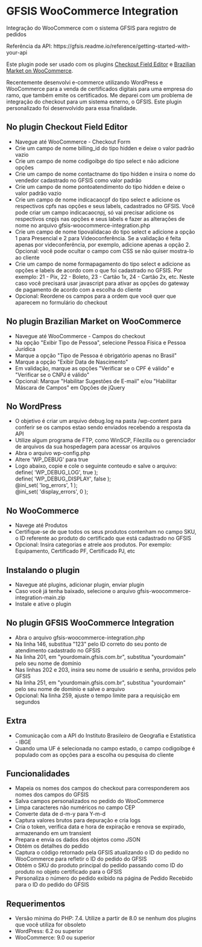 # GFSIS WooCommerce Integration
<p>Integração do WooCommerce com o sistema GFSIS para registro de pedidos</p>
<p>Referência da API: https://gfsis.readme.io/reference/getting-started-with-your-api</p>
<p>Este plugin pode ser usado com os plugins <a href="https://br.wordpress.org/plugins/woo-checkout-field-editor-pro/">Checkout Field Editor</a> e <a href="https://br.wordpress.org/plugins/woocommerce-extra-checkout-fields-for-brazil/">Brazilian Market on WooCommerce</a>.</p>
<p>Recentemente desenvolvi e-commerce utilizando WordPress e WooCommerce para a venda de certificados digitais para uma empresa do ramo, que também emite os certificados. Me deparei com um problema de integração do checkout para um sistema externo, o GFSIS. Este plugin personalizado foi desenvolvido para essa finalidade.</p>
<h2>No plugin Checkout Field Editor</h2>
<ul>
<li>Navegue até WooCommerce - Checkout Form</li>
<li>Crie um campo de nome billing_id do tipo hidden e deixe o valor padrão vazio</li>
<li>Crie um campo de nome codigoibge do tipo select e não adicione opções</li>
<li>Crie um campo de nome contactname do tipo hidden e insira o nome do vendedor cadastrado no GFSIS como valor padrão</li>
<li>Crie um campo de nome pontoatendimento do tipo hidden e deixe o valor padrão vazio</li>
<li>Crie um campo de nome indicacaocpf do tipo select e adicione os respectivos cpfs nas opções e seus labels, cadastrados no GFSIS. Você pode criar um campo indicacaocnpj, só vai precisar adicione os respectivos cnpjs nas opções e seus labels e fazer as alterações de nome no arquivo gfsis-woocommerce-integration.php</li>
<li>Crie um campo de nome tipovalidacao do tipo select e adicione a opção 1 para Presencial e 2 para Videoconferência. Se a validação é feita apenas por videconferência, por exemplo, adicione apenas a opção 2. Opcional: você pode ocultar o campo com CSS se não quiser mostra-lo ao cliente</li>
<li>Crie um campo de nome formapagamento do tipo select e adicione as opções e labels de acordo com o que foi cadastrado no GFSIS. Por exemplo: 21 - Pix, 22 - Boleto, 23 - Cartão 1x, 24 - Cartão 2x, etc. Neste caso você precisará usar javascript para ativar as opções do gateway de pagamento de acordo com a escolha do cliente</li>
<li>Opcional: Reordene os campos para a ordem que você quer que aparecem no formulário do checkout</li>
</ul>
<h2>No plugin Brazilian Market on WooCommerce</h2>
<ul>
<li>Navegue até WooCommerce - Campos do checkout
<li>Na opção "Exibir Tipo de Pessoa", selecione Pessoa Física e Pessoa Jurídica</li>
<li>Marque a opção "Tipo de Pessoa é obrigatório apenas no Brasil"</li>
<li>Marque a opção "Exibir Data de Nascimento"</li>
<li>Em validação, marque as opções "Verificar se o CPF é válido" e "Verificar se o CNPJ é válido"</li>
<li>Opcional: Marque "Habilitar Sugestões de E-mail" e/ou "Habilitar Máscara de Campos" em Opções de jQuery</li>
</ul>
<h2>No WordPress</h2>
<ul>
<li>O objetivo é criar um arquivo debug.log na pasta /wp-content para conferir se os campos estao sendo enviados recebendo a resposta da API</li>
<li>Utilize algum programa de FTP, como WinSCP, Filezilla ou o gerenciador de arquivos da sua hospedagem para acessar os arquivos</li>
<li>Abra o arquivo wp-config.php</li>
<li>Altere 'WP_DEBUG' para true</li>
<li>Logo abaixo, copie e cole o seguinte conteudo e salve o arquivo:<br>
define( 'WP_DEBUG_LOG', true );<br>
define( 'WP_DEBUG_DISPLAY', false );<br>
@ini_set( 'log_errors', 1 );<br>
@ini_set( 'display_errors', 0 );
</li>
</ul>
<h2>No WooCommerce</h2>
<ul>
<li>Navege até Produtos</li>
<li>Certifique-se de que todos os seus produtos contenham no campo SKU, o ID referente ao produto do certificado que está cadastrado no GFSIS</li>
<li>Opcional: Insira categorias e atrele aos produtos. Por exemplo: Equipamento, Certificado PF, Certificado PJ, etc</li>
</ul>
<h2>Instalando o plugin</h2>
<ul>
<li>Navegue até plugins, adicionar plugin, enviar plugin</li>
<li>Caso você já tenha baixado, selecione o arquivo gfsis-woocommerce-integration-main.zip</li>
<li>Instale e ative o plugin</li>
</ul>
<h2>No plugin GFSIS WooCommerce Integration</h2>
<ul>
<li>Abra o arquivo gfsis-woocommerce-integration.php</li>
<li>Na linha 146, substitua "123" pelo ID correto do seu ponto de atendimento cadastrado no GFSIS</li>
<li>Na linha 201, em "yourdomain.gfsis.com.br", substitua "yourdomain" pelo seu nome de domínio</li>
<li>Nas linhas 202 e 203, insira seu nome de usuário e senha, providos pelo GFSIS</li>
<li>Na linha 251, em "yourdomain.gfsis.com.br", substitua "yourdomain" pelo seu nome de domínio e salve o arquivo</li>
<li>Opcional: Na linha 259, ajuste o tempo limite para a requisição em segundos</li>
</ul>
<h2>Extra</h2>
<ul>
<li>Comunicação com a API do Instituto Brasileiro de Geografia e Estatística - IBGE</li>
<li>Quando uma UF é selecionada no campo estado, o campo codigoibge é populado com as opções para a escolha ou pesquisa do cliente</li>
</ul>
<h2>Funcionalidades</h2>
<ul>
<li>Mapeia os nomes dos campos do checkout para corresponderem aos nomes dos campos do GFSIS</li>
<li>Salva campos personalizados no pedido do WooCommerce</li>
<li>Limpa caracteres não numéricos no campo CEP</li>
<li>Converte data de d-m-y para Y-m-d</li>
<li>Captura valores brutos para depuração e cria logs</li>
<li>Cria o token, verifica data e hora de expiração e renova se expirado, armazenando em um transient</li>
<li>Prepara e envia os dados dos objetos como JSON</li>
<li>Obtém os detalhes do pedido</li>
<li>Captura o código retornado pela GFSIS atualizando o ID do pedido no WooCommerce para refletir o ID do pedido do GFSIS</li>
<li>Obtém o SKU do produto principal do pedido passando como ID do produto no objeto certificado para o GFSIS</li>
<li>Personaliza o número do pedido exibido na página de Pedido Recebido para o ID do pedido do GFSIS</li>
</ul>
<h2>Requerimentos</h2>
<ul>
<li>Versão mínima do PHP: 7.4. Utilize a partir de 8.0 se nenhum dos plugins que você utiliza for obsoleto</li>
<li>WordPress: 6.2 ou superior</li>
<li>WooCommerce: 9.0 ou superior</li>
</ul>
